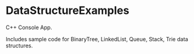 # DataStructureExamples
C++ Console App.

Includes sample code for BinaryTree, LinkedList, Queue, Stack, Trie data structures.